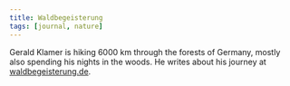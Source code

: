 ```yaml
---
title: Waldbegeisterung
tags: [journal, nature]
---
```

Gerald Klamer is hiking 6000 km through the forests of Germany, mostly also  spending his nights in the woods. He writes about his journey at [waldbegeisterung.de](https://www.waldbegeisterung.de).